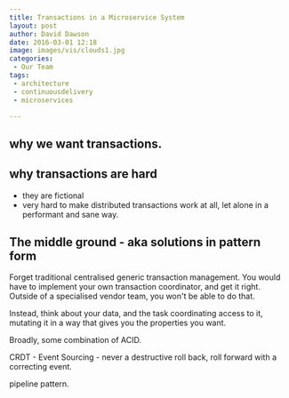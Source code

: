 ```yaml
---
title: Transactions in a Microservice System
layout: post
author: David Dawson
date: 2016-03-01 12:18
image: images/vis/clouds1.jpg
categories:
 - Our Team
tags:
 - architecture
 - continuousdelivery
 - microservices

---
```



## why we want transactions.

## why transactions are hard

- they are fictional
- very hard to make distributed transactions work at all, let alone in a performant and sane way.

## The middle ground - aka solutions in pattern form

Forget traditional centralised generic transaction management. You would have to implement your own transaction coordinator, and get it right. Outside of a specialised
vendor team, you won't be able to do that.

Instead, think about your data, and the task coordinating access to it, mutating it in a way that gives you the properties you want.
 
 Broadly, some combination of ACID. 
 
 CRDT - 
 Event Sourcing - never a destructive roll back, roll forward with a correcting event. 
 
 pipeline pattern. 